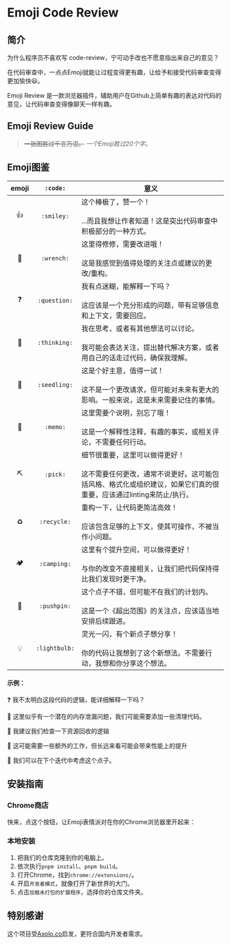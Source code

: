  # Emoji Code Review

## 简介

为什么程序员不喜欢写 code-review，宁可动手改也不愿意指出来自己的意见？

在代码审查中，一点点Emoji就能让过程变得更有趣，让给予和接受代码审查变得更加愉快😃。


Emoji Review 是一款浏览器插件，辅助用户在Github上简单有趣的表达对代码的意见，让代码审查变得像聊天一样有趣。

## Emoji Review Guide

> ~~一张图胜过千言万语。~~ _一个Emoji胜过20个字。_

## Emoji图鉴

| emoji |   `:code:`    | 意义                                                                                                                                                          |
| :---: | :-----------: | ------------------------------------------------------------------------------------------------------------------------------------------------------------- |
|   👍   |  `:smiley:`   | 这个棒极了，赞一个！ <br /><br /> ...而且我想让作者知道！这是突出代码审查中积极部分的一种方式。                                                               |
|   🔧   |  `:wrench:`   | 这里得修修，需要改进哦！ <br /><br />这是我感觉到值得处理的关注点或建议的更改/重构。                                                                          |
|   ❓   | `:question:`  | 我有点迷糊，能解释一下吗？ <br /><br />这应该是一个充分形成的问题，带有足够信息和上下文，需要回应。                                                           |
|   🤔   | `:thinking:`  | 我在思考，或者有其他想法可以讨论。 <br /><br />我可能会表达关注，提出替代解决方案，或者用自己的话走过代码，确保我理解。                                       |
|   🌱   | `:seedling:`  | 这是个好主意，值得一试！ <br /><br />这不是一个更改请求，但可能对未来有更大的影响。一般来说，这是未来需要记住的事情。                                         |
|   📝   |   `:memo:`    | 这里需要个说明，别忘了哦！ <br /><br />这是一个解释性注释，有趣的事实，或相关评论，不需要任何行动。                                                           |
|   ⛏️   |   `:pick:`    | 细节很重要，这里可以做得更好！ <br /><br />这不需要任何更改，通常不说更好。这可能包括风格、格式化或组织建议，如果它们真的很重要，应该通过linting来防止/执行。 |
|   ♻️   |  `:recycle:`  | 重构一下，让代码更简洁高效！ <br /><br />应该包含足够的上下文，使其可操作，不被当作小问题。                                                                   |
|   🏕   |  `:camping:`  | 这里有个提升空间，可以做得更好！ <br /><br />与你的改变不直接相关，让我们把代码保持得比我们发现时更干净。                                                     |
|   📌   |  `:pushpin:`  | 这个点子不错，但可能不在我们的计划内。 <br /><br />这是一个《超出范围》的关注点，应该适当地安排后续跟进。                                                     |
|   💡   | `:lightbulb:` | 灵光一闪，有个新点子想分享！ <br /><br />你的代码让我想到了这个新想法。不需要行动，我想和你分享这个想法。                                                     |

#### 示例：
❓ 我不太明白这段代码的逻辑，能详细解释一下吗？

🔧 这里似乎有一个潜在的内存泄漏问题，我们可能需要添加一些清理代码。

🤔 我建议我们检查一下资源回收的逻辑

🌱 这可能需要一些额外的工作，但长远来看可能会带来性能上的提升

📌 我们可以在下个迭代中考虑这个点子。

## 安装指南
### Chrome商店
快来，点这个按钮，让Emoji表情派对在你的Chrome浏览器里开起来：

### 本地安装
1. 把我们的仓库克隆到你的电脑上。
2. 依次执行`pnpm install`、`pnpm build`。
3. 打开Chrome，找到`chrome://extensions/`。
4. 开启`开发者模式`，就像打开了新世界的大门。
5. 点击`加载未打包的扩展程序`，选择你的仓库文件夹。


## 特别感谢
这个项目受[Axolo.co](https://axolo.co)启发，更符合国内开发者需求。